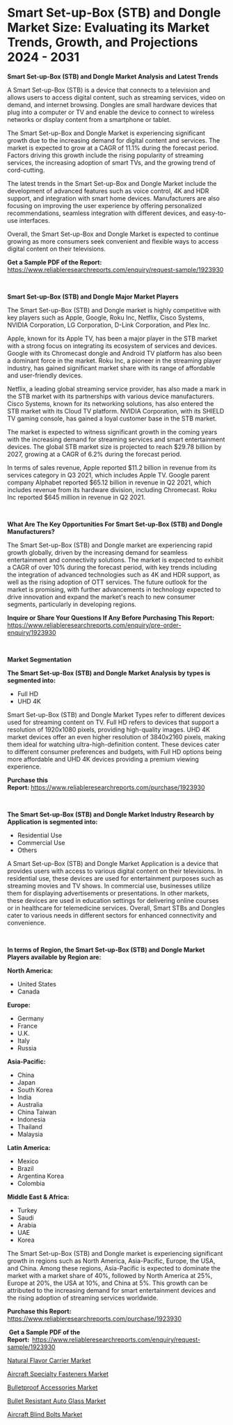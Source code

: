 <p><h1>Smart Set-up-Box (STB) and Dongle Market Size: Evaluating its Market Trends, Growth, and Projections 2024 - 2031</h1></p><p><strong>Smart Set-up-Box (STB) and Dongle Market Analysis and Latest Trends</strong></p>
<p><p>A Smart Set-up-Box (STB) is a device that connects to a television and allows users to access digital content, such as streaming services, video on demand, and internet browsing. Dongles are small hardware devices that plug into a computer or TV and enable the device to connect to wireless networks or display content from a smartphone or tablet.</p><p>The Smart Set-up-Box and Dongle Market is experiencing significant growth due to the increasing demand for digital content and services. The market is expected to grow at a CAGR of 11.1% during the forecast period. Factors driving this growth include the rising popularity of streaming services, the increasing adoption of smart TVs, and the growing trend of cord-cutting.</p><p>The latest trends in the Smart Set-up-Box and Dongle Market include the development of advanced features such as voice control, 4K and HDR support, and integration with smart home devices. Manufacturers are also focusing on improving the user experience by offering personalized recommendations, seamless integration with different devices, and easy-to-use interfaces.</p><p>Overall, the Smart Set-up-Box and Dongle Market is expected to continue growing as more consumers seek convenient and flexible ways to access digital content on their televisions.</p></p>
<p><strong>Get a Sample PDF of the Report:&nbsp;</strong> <a href="https://www.reliableresearchreports.com/enquiry/request-sample/1923930">https://www.reliableresearchreports.com/enquiry/request-sample/1923930</a></p>
<p>&nbsp;</p>
<p><strong>Smart Set-up-Box (STB) and Dongle Major Market Players</strong></p>
<p><p>The Smart Set-up-Box (STB) and Dongle market is highly competitive with key players such as Apple, Google, Roku Inc, Netflix, Cisco Systems, NVIDIA Corporation, LG Corporation, D-Link Corporation, and Plex Inc. </p><p>Apple, known for its Apple TV, has been a major player in the STB market with a strong focus on integrating its ecosystem of services and devices. Google with its Chromecast dongle and Android TV platform has also been a dominant force in the market. Roku Inc, a pioneer in the streaming player industry, has gained significant market share with its range of affordable and user-friendly devices. </p><p>Netflix, a leading global streaming service provider, has also made a mark in the STB market with its partnerships with various device manufacturers. Cisco Systems, known for its networking solutions, has also entered the STB market with its Cloud TV platform. NVIDIA Corporation, with its SHIELD TV gaming console, has gained a loyal customer base in the STB market.</p><p>The market is expected to witness significant growth in the coming years with the increasing demand for streaming services and smart entertainment devices. The global STB market size is projected to reach $29.78 billion by 2027, growing at a CAGR of 6.2% during the forecast period.</p><p>In terms of sales revenue, Apple reported $11.2 billion in revenue from its services category in Q3 2021, which includes Apple TV. Google parent company Alphabet reported $65.12 billion in revenue in Q2 2021, which includes revenue from its hardware division, including Chromecast. Roku Inc reported $645 million in revenue in Q2 2021.</p></p>
<p>&nbsp;</p>
<p><strong>What Are The Key Opportunities For Smart Set-up-Box (STB) and Dongle Manufacturers?</strong></p>
<p><p>The Smart Set-up-Box (STB) and Dongle market are experiencing rapid growth globally, driven by the increasing demand for seamless entertainment and connectivity solutions. The market is expected to exhibit a CAGR of over 10% during the forecast period, with key trends including the integration of advanced technologies such as 4K and HDR support, as well as the rising adoption of OTT services. The future outlook for the market is promising, with further advancements in technology expected to drive innovation and expand the market's reach to new consumer segments, particularly in developing regions.</p></p>
<p><strong>Inquire or Share Your Questions If Any Before Purchasing This Report:</strong> <a href="https://www.reliableresearchreports.com/enquiry/pre-order-enquiry/1923930">https://www.reliableresearchreports.com/enquiry/pre-order-enquiry/1923930</a></p>
<p>&nbsp;</p>
<p><strong>Market Segmentation</strong></p>
<p><strong>The Smart Set-up-Box (STB) and Dongle Market Analysis by types is segmented into:</strong></p>
<p><ul><li>Full HD</li><li>UHD 4K</li></ul></p>
<p><p>Smart Set-up-Box (STB) and Dongle Market Types refer to different devices used for streaming content on TV. Full HD refers to devices that support a resolution of 1920x1080 pixels, providing high-quality images. UHD 4K market devices offer an even higher resolution of 3840x2160 pixels, making them ideal for watching ultra-high-definition content. These devices cater to different consumer preferences and budgets, with Full HD options being more affordable and UHD 4K devices providing a premium viewing experience.</p></p>
<p><strong>Purchase this Report:&nbsp;</strong><a href="https://www.reliableresearchreports.com/purchase/1923930">https://www.reliableresearchreports.com/purchase/1923930</a></p>
<p>&nbsp;</p>
<p><strong>The Smart Set-up-Box (STB) and Dongle Market Industry Research by Application is segmented into:</strong></p>
<p><ul><li>Residential Use</li><li>Commercial Use</li><li>Others</li></ul></p>
<p><p>A Smart Set-up-Box (STB) and Dongle Market Application is a device that provides users with access to various digital content on their televisions. In residential use, these devices are used for entertainment purposes such as streaming movies and TV shows. In commercial use, businesses utilize them for displaying advertisements or presentations. In other markets, these devices are used in education settings for delivering online courses or in healthcare for telemedicine services. Overall, Smart STBs and Dongles cater to various needs in different sectors for enhanced connectivity and convenience.</p></p>
<p>&nbsp;</p>
<p><strong>In terms of Region, the Smart Set-up-Box (STB) and Dongle Market Players available by Region are:</strong></p>
<p>
    <p> <strong> North America: </strong>
        <ul>
            <li>United States</li>
            <li>Canada</li>
        </ul>
        </p> 
    <p> <strong> Europe: </strong>
        <ul>
            <li>Germany</li>
            <li>France</li>
            <li>U.K.</li>
            <li>Italy</li>
            <li>Russia</li>
        </ul>
        </p> 
    <p> <strong> Asia-Pacific: </strong>
        <ul>
            <li>China</li>
            <li>Japan</li>
            <li>South Korea</li>
            <li>India</li>
            <li>Australia</li>
            <li>China Taiwan</li>
            <li>Indonesia</li>
            <li>Thailand</li>
            <li>Malaysia</li>
        </ul>
        </p> 
    <p> <strong> Latin America: </strong>
        <ul>
            <li>Mexico</li>
            <li>Brazil</li>
            <li>Argentina Korea</li>
            <li>Colombia</li>
        </ul>
        </p> 
    <p> <strong> Middle East & Africa: </strong>
        <ul>
            <li>Turkey</li>
            <li>Saudi</li>
            <li>Arabia</li>
            <li>UAE</li>
            <li>Korea</li>
        </ul>
    </p>
    </p>
<p><p>The Smart Set-up-Box (STB) and Dongle market is experiencing significant growth in regions such as North America, Asia-Pacific, Europe, the USA, and China. Among these regions, Asia-Pacific is expected to dominate the market with a market share of 40%, followed by North America at 25%, Europe at 20%, the USA at 10%, and China at 5%. This growth can be attributed to the increasing demand for smart entertainment devices and the rising adoption of streaming services worldwide.</p></p>
<p><strong>Purchase this Report: </strong><a href="https://www.reliableresearchreports.com/purchase/1923930">https://www.reliableresearchreports.com/purchase/1923930</a></p>
<p>&nbsp;<strong>Get a Sample PDF of the Report:&nbsp;&nbsp;</strong><a href="https://www.reliableresearchreports.com/enquiry/request-sample/1923930">https://www.reliableresearchreports.com/enquiry/request-sample/1923930</a></p>
<p><strong></strong></p>
<p><p><a href="https://five-trouble-98a.notion.site/Global-Natural-Flavor-Carrier-Market-Size-and-Market-Trends-Insights-and-Projections-from-2024-to-2-938bae1133454969b964251eb9ee7a1d">Natural Flavor Carrier Market</a></p><p><a href="https://nifty-kite-d51.notion.site/Aircraft-Specialty-Fasteners-Market-Provides-a-Comprehensive-Analysis-Including-a-Macro-Overview-of--fff19b4ef90b403e82066dd3f6b6e49f">Aircraft Specialty Fasteners Market</a></p><p><a href="https://view.publitas.com/reportprime-1/decoding-the-bulletproof-accessories-market-a-deep-dive-into-the-latest-market-trends-market-segmentation-and-competitive-analysis/">Bulletproof Accessories Market</a></p><p><a href="https://view.publitas.com/reportprime-1/global-bullet-resistant-auto-glass-market-by-types-applications-and-major-players-with-regional-growth-rate-analysis-and-development-situation-from-2024-to-2031/">Bullet Resistant Auto Glass Market</a></p><p><a href="https://ivy-potential-64b.notion.site/Aircraft-Blind-Bolts-Market-Size-Share-Trends-Analysis-Report-By-Material-By-Type-By-End-user--a3d8983432cd44e7b232183d8544be6f">Aircraft Blind Bolts Market</a></p></p>